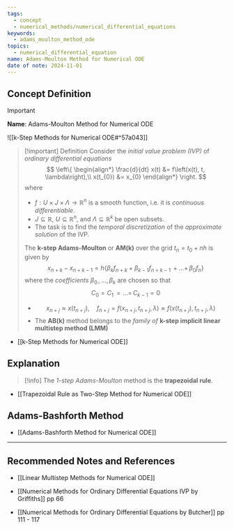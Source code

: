 ```yaml
---
tags:
  - concept
  - numerical_methods/numerical_differential_equations
keywords:
  - adams_moulton_method_ode
topics:
  - numerical_differential_equation
name: Adams-Moulton Method for Numerical ODE
date of note: 2024-11-01
---
```


## Concept Definition

>[!important]
>**Name**: Adams-Moulton Method for Numerical ODE

![[k-Step Methods for Numerical ODE#^57a043]]

>[!important] Definition
>Consider the *initial value problem (IVP)* of *ordinary differential equations*
>$$
>\left\{
>\begin{align*}
>\frac{d}{dt} x(t) &= f\left(x(t), t, \lambda\right),\\
>x(t_{0}) &= x_{0}
>\end{align*}
>\right.
>$$
>where 
>- $f: U \times J \times \Lambda \to \mathbb{R}^n$ is a smooth function, i.e. it is *continuous differentiable*. 
>- $J \subseteq \mathbb{R}$, $U \subseteq \mathbb{R}^n$, and $\Lambda \subseteq \mathbb{R}^k$ be open subsets.
>- The task is to find the *temporal discretization* of the *approximate solution* of the IVP.
>  
>The **k-step Adams-Moulton** or **AM(k)** over the grid $t_{n} = t_{0} + nh$ is given by
>$$
>x_{n+k} - x_{n+k-1} = h\left\{ \beta_{k}f_{n+k} + \beta_{k-1}f_{n+k-1} \,{+}\ldots{+}\, \beta_{0}f_{n} \right\} 
>$$
>where the *coefficients* $\beta_{0}\,{,}\ldots{,}\,\beta_{k}$ are chosen so that $$C_{0} = C_{1} \,{=}\ldots{=}\,C_{k-1} = 0$$
>- $$x_{n+j} \approx x(t_{n+j}), \quad f_{n+j} = f(x_{n+j}, t_{n+j}, \lambda) \approx f(x(t_{n+j}), t_{n+j}, \lambda)$$
>- The **AB(k)** method belongs to the *family of* **k-step implicit linear multistep method (LMM)**


- [[k-Step Methods for Numerical ODE]]

## Explanation

>[!info]
>The *$1$-step Adams-Moulton* method is the **trapezoidal rule**.

- [[Trapezoidal Rule as Two-Step Method for Numerical ODE]]



## Adams-Bashforth Method

- [[Adams-Bashforth Method for Numerical ODE]]


-----------
##  Recommended Notes and References


- [[Linear Multistep Methods for Numerical ODE]]

- [[Numerical Methods for Ordinary Differential Equations IVP by Griffiths]] pp 66
- [[Numerical Methods for Ordinary Differential Equations by Butcher]] pp 111 - 117